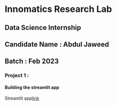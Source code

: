 # Innomatics Research Lab 
## Data Science Internship
## Candidate Name : Abdul Jaweed
## Batch : Feb 2023 

### Project 1 : 
 #### Building the streamlit app 
<!-- app link : https://abdul-jaweed-innomatics-research-lab-data-s-project-1app-qxyy5j.streamlit.app/ -->

Streamlit app[link](https://abdul-jaweed-innomatics-research-lab-data-s-project-1app-qxyy5j.streamlit.app/)
